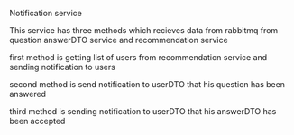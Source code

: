 Notification service 

This service has three methods which recieves data from rabbitmq from question answerDTO service and recommendation service

first method is getting list of users from recommendation service and sending notification to users

second method is send notification to  userDTO that his question has been answered

third method is sending notification to userDTO that his answerDTO has been accepted

